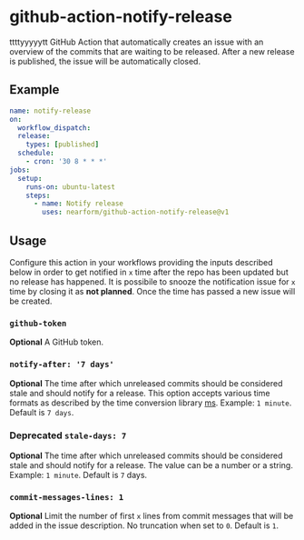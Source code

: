 # github-action-notify-release
ttttyyyyytt
GitHub Action that automatically creates an issue with an overview of the commits that are waiting to be released. After a new release is published, the issue will be automatically closed.

## Example

```yaml
name: notify-release
on:
  workflow_dispatch:
  release:
    types: [published]
  schedule:
    - cron: '30 8 * * *'
jobs:
  setup:
    runs-on: ubuntu-latest
    steps:
      - name: Notify release
        uses: nearform/github-action-notify-release@v1
```

## Usage

Configure this action in your workflows providing the inputs described below in order to get notified in `x` time after the repo has been updated but no release has happened.
It is possibile to snooze the notification issue for `x` time by closing it as **not planned**. Once the time has passed a new issue will be created.

### `github-token`

**Optional** A GitHub token.

### `notify-after: '7 days'`

**Optional** The time after which unreleased commits should be considered stale and should notify for a release.
This option accepts various time formats as described by the time conversion library [ms](https://github.com/vercel/ms).
Example: `1 minute`.
Default is `7 days`.

### **Deprecated** `stale-days: 7`

**Optional** The time after which unreleased commits should be considered stale and should notify for a release. The value can be a number or a string.
Example: `1 minute`.
Default is `7` days.

### `commit-messages-lines: 1`

**Optional** Limit the number of first `x` lines from commit messages that will be added in the issue description. No truncation when set to `0`. Default is `1`.
